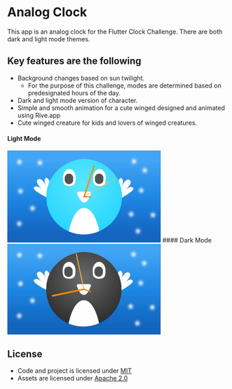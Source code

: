# Analog Clock

This app is an analog clock for the Flutter Clock Challenge.
There are both dark and light mode themes.

## Key features are the following
+ Background changes based on sun twilight.
  + For the purpose of this challenge, modes are determined based on predesignated hours of the day.
+ Dark and light mode version of character.
+ Simple and smooth animation for a cute winged designed and animated using Rive.app
+ Cute winged creature for kids and lovers of winged creatures.

#### Light Mode
<img src='analog_light.jpg' width='350'>
#### Dark Mode
<img src='analog_dark.jpg' width='350'>

## License
+ Code and project is licensed under [MIT](https://choosealicense.com/licenses/mit/)
+ Assets are licensed under [Apache 2.0](https://choosealicense.com/licenses/apache-2.0/)


